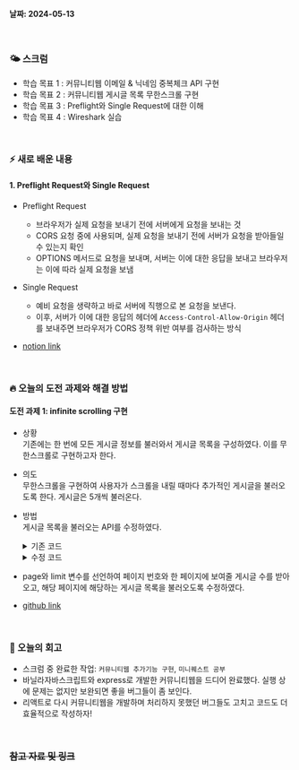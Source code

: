 #### 날짜: 2024-05-13

<br/>

### 🌤️ 스크럼

-   학습 목표 1 : 커뮤니티웹 이메일 & 닉네임 중복체크 API 구현
-   학습 목표 2 : 커뮤니티웹 게시글 목록 무한스크롤 구현
-   학습 목표 3 : Preflight와 Single Request에 대한 이해
-   학습 목표 4 : Wireshark 실습

<br/>

### ⚡️ 새로 배운 내용

#### 1. Preflight Request와 Single Request

-   Preflight Request
    -   브라우저가 실제 요청을 보내기 전에 서버에게 요청을 보내는 것
    -   CORS 요청 중에 사용되며, 실제 요청을 보내기 전에 서버가 요청을 받아들일 수 있는지 확인
    -   OPTIONS 메서드로 요청을 보내며, 서버는 이에 대한 응답을 보내고 브라우저는 이에 따라 실제 요청을 보냄
-   Single Request

    -   예비 요청을 생략하고 바로 서버에 직행으로 본 요청을 보낸다.
    -   이후, 서버가 이에 대한 응답의 헤더에 `Access-Control-Allow-Origin` 헤더를 보내주면 브라우저가 CORS 정책 위반 여부를 검사하는 방식

-   [notion link](https://www.notion.so/goorm/4f34230d440b483c8e65aebcd3e9fad6?pvs=4)

<br/>

### 🔥 오늘의 도전 과제와 해결 방법

#### 도전 과제 1: infinite scrolling 구현

-   상황  
    기존에는 한 번에 모든 게시글 정보를 불러와서 게시글 목록을 구성하였다. 이를 무한스크롤로 구현하고자 한다.
-   의도  
    무한스크롤을 구현하여 사용자가 스크롤을 내릴 때마다 추가적인 게시글을 불러오도록 한다. 게시글은 5개씩 불러온다.
-   방법  
    게시글 목록을 불러오는 API를 수정하였다.
    <details>
    <summary>기존 코드</summary>
    <div markdown="1">

    `postController.js`

    ```javascript
    const getPosts = (req, res) => {
        // --- 생략 ---

        try {
            const { posts } = Post.getPosts();
            res.status(200).json(posts);
        } catch (error) {
            console.error("게시글 불러오기 에러: ", error);
            res.status(500).send("Internal Server Error");
        }
    };
    ```

    `postModel.js`

    ```javascript
    const getPosts = () => {
        postsJSON = JSON.parse(
            fs.readFileSync(path.join(__dirname, "../data", "posts.json"), "utf-8")
        );

        // --- 생략 ---

        console.log("[POST] GET all posts");
        return { posts: postList };
    };
    ```

    </div>
    </details>
    <details>
    <summary>수정 코드</summary>
    <div markdown="1">

    `postController.js`

    ```javascript
    const getPosts = (req, res) => {
        // --- 생략 ---

        const page = parseInt(req.query.page) || 1;
        const limit = parseInt(req.query.limit) || 5;

        try {
            const { posts, total, currentPage } = Post.getPosts(page, limit);
            res.status(200).json({
                posts: posts,
                total: total,
                currentPage: currentPage,
            });
        } catch (error) {
            console.error("게시글 불러오기 에러: ", error);
            res.status(500).send("Internal Server Error");
        }
    };
    ```

    `postModel.js`

    ```javascript
    const getPosts = (page, limit) => {
        postsJSON = JSON.parse(
            fs.readFileSync(path.join(__dirname, "../data", "posts.json"), "utf-8")
        );

        // --- 생략 ---

        const startIndex = (page - 1) * limit;
        const endIndex = page * limit;
        const paginatedPosts = postList.slice(startIndex, endIndex);

        console.log(`[POST] GET posts from ${startIndex} to ${endIndex}`);
        return { posts: paginatedPosts, total: postList.length, currentPage: page };
    };
    ```

    </div>
    </details>

-   page와 limit 변수를 선언하여 페이지 번호와 한 페이지에 보여줄 게시글 수를 받아오고, 해당 페이지에 해당하는 게시글 목록을 불러오도록 수정하였다.
-   [github link](https://github.com/100-hours-a-week/5-jamie-express-all/pull/39)

<br/>

### 🤔 오늘의 회고

-   스크럼 중 완료한 작업: `커뮤니티웹 추가기능 구현`, `미니퀘스트 공부`
-   바닐라자바스크립트와 express로 개발한 커뮤니티웹을 드디어 완료했다. 실행 상에 문제는 없지만 보완되면 좋을 버그들이 좀 보인다.
-   리액트로 다시 커뮤니티웹을 개발하며 처리하지 못했던 버그들도 고치고 코드도 더 효율적으로 작성하자!

<br/>

### ~~참고 자료 및 링크~~
